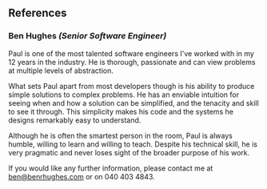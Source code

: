 <div style="float: right;">
  <a href="/public/downloads/references.pdf" title="Download PDF" class="fa-stack fa-lg">
    <i class="fa fa-square fa-stack-2x"></i>
    <i class="fa fa-file fa-stack-1x fa-inverse"></i>
  </a>
</div>

## References

### Ben Hughes _(Senior Software Engineer)_
<a name="ben"></a>
Paul is one of the most talented software engineers I've worked with in my 12 years in the industry. He is thorough, passionate and can view problems at multiple levels of abstraction.

What sets Paul apart from most developers though is his ability to produce simple solutions to complex problems. He has an enviable intuition for seeing when and how a solution can be simplified, and the tenacity and skill to see it through. This simplicity makes his code and the systems he designs remarkably easy to understand.

Although he is often the smartest person in the room, Paul is always humble, willing to learn and willing to teach. Despite his technical skill, he is very pragmatic and never loses sight of the broader purpose of his work.

If you would like any further information, please contact me at ben@benrhughes.com or on 040 403 4843.
